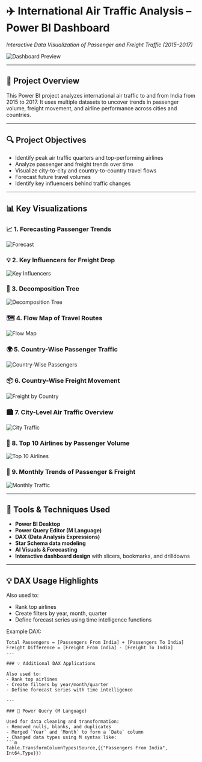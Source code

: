 # ✈️ International Air Traffic Analysis – Power BI Dashboard  
*Interactive Data Visualization of Passenger and Freight Traffic (2015–2017)*

![Dashboard Preview](images/Air%20Traffic%20first%20Dashboard.png)

---

## 🧭 Project Overview

This Power BI project analyzes international air traffic to and from India from 2015 to 2017. It uses multiple datasets to uncover trends in passenger volume, freight movement, and airline performance across cities and countries.

---

## 🔍 Project Objectives

- Identify peak air traffic quarters and top-performing airlines  
- Analyze passenger and freight trends over time  
- Visualize city-to-city and country-to-country travel flows  
- Forecast future travel volumes  
- Identify key influencers behind traffic changes

---

## 📊 Key Visualizations

### 📈 1. Forecasting Passenger Trends  
![Forecast](images/Forecast.png)

### 💡 2. Key Influencers for Freight Drop  
![Key Influencers](images/Key%20Influencers.png)

### 🧩 3. Decomposition Tree  
![Decomposition Tree](images/Decomposition%20tree.png)

### 🗺️ 4. Flow Map of Travel Routes  
![Flow Map](images/Flow%20map.png)

### 🌍 5. Country-Wise Passenger Traffic  
![Country-Wise Passengers](images/Country%20wise%20Passengers%20Air%20Traffic.png)

### 📦 6. Country-Wise Freight Movement  
![Freight by Country](images/Country%20wise%20Freight%20Air%20Traffic.png)

### 🏙️ 7. City-Level Air Traffic Overview  
![City Traffic](images/City%20wise%20Air%20Traffic.png)

### 🛫 8. Top 10 Airlines by Passenger Volume  
![Top 10 Airlines](images/Top%2010%20Airline%20for%20Passenger%20travel.png)

### 📅 9. Monthly Trends of Passenger & Freight  
![Monthly Traffic](images/Comparison%20of%20Passenger%20and%20Freight%20Traffic.png)

---

## 🧰 Tools & Techniques Used

- **Power BI Desktop**
- **Power Query Editor (M Language)**
- **DAX (Data Analysis Expressions)**
- **Star Schema data modeling**
- **AI Visuals & Forecasting**
- **Interactive dashboard design** with slicers, bookmarks, and drilldowns

---

## 💡 DAX Usage Highlights

Also used to:
- Rank top airlines  
- Create filters by year, month, quarter  
- Define forecast series using time intelligence functions

Example DAX:
```DAX
Total Passengers = [Passengers From India] + [Passengers To India]
Freight Difference = [Freight From India] - [Freight To India]
---

### 💡 Additional DAX Applications

Also used to:
- Rank top airlines  
- Create filters by year/month/quarter  
- Define forecast series with time intelligence  

---

### 🔄 Power Query (M Language)

Used for data cleaning and transformation:
- Removed nulls, blanks, and duplicates  
- Merged `Year` and `Month` to form a `Date` column  
- Changed data types using M syntax like:
```m
Table.TransformColumnTypes(Source,{{"Passengers From India", Int64.Type}})
